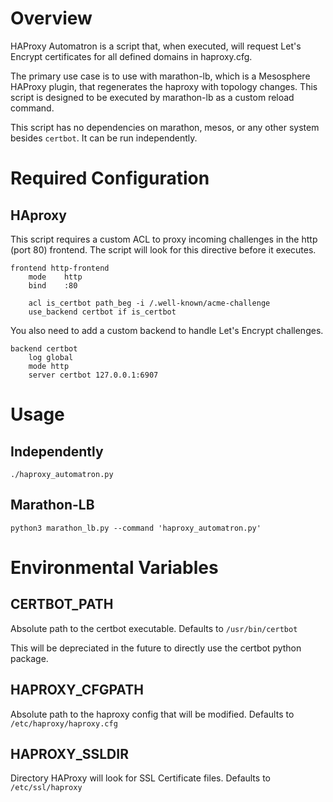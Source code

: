 # Overview
HAProxy Automatron is a script that, when executed, will request Let's
Encrypt certificates for all defined domains in haproxy.cfg.

The primary use case is to use with marathon-lb, which is a Mesosphere
HAProxy plugin, that regenerates the haproxy with topology changes. This
script is designed to be executed by marathon-lb as a custom reload
command.

This script has no dependencies on marathon, mesos, or any other system
besides `certbot`. It can be run independently.

# Required Configuration

## HAproxy
This script requires a custom ACL to proxy incoming challenges in the
http (port 80) frontend. The script will look for this directive before
it executes.
```
frontend http-frontend
    mode    http
    bind    :80

    acl is_certbot path_beg -i /.well-known/acme-challenge
    use_backend certbot if is_certbot
```
You also need to add a custom backend to handle Let's Encrypt
challenges.
```
backend certbot
    log global
    mode http
    server certbot 127.0.0.1:6907
```
# Usage
## Independently
```
./haproxy_automatron.py
```
## Marathon-LB
```
python3 marathon_lb.py --command 'haproxy_automatron.py'
```

# Environmental Variables
## CERTBOT_PATH
Absolute path to the certbot executable. Defaults to `/usr/bin/certbot`

This will be depreciated in the
future to directly use the certbot python package.

## HAPROXY_CFGPATH
Absolute path to the haproxy config that will be modified. Defaults to
`/etc/haproxy/haproxy.cfg`

## HAPROXY_SSLDIR
Directory HAProxy will look for SSL Certificate files. Defaults to
`/etc/ssl/haproxy`